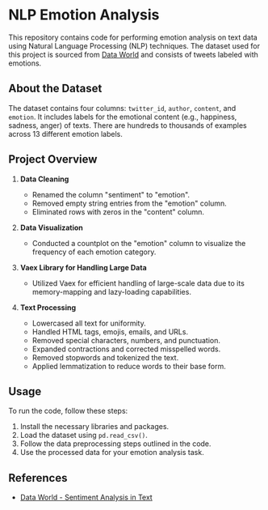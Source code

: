 # NLP Emotion Analysis

This repository contains code for performing emotion analysis on text data using Natural Language Processing (NLP) techniques. The dataset used for this project is sourced from [Data World](https://data.world/crowdflower/sentiment-analysis-in-text) and consists of tweets labeled with emotions.

## About the Dataset

The dataset contains four columns: `twitter_id`, `author`, `content`, and `emotion`. It includes labels for the emotional content (e.g., happiness, sadness, anger) of texts. There are hundreds to thousands of examples across 13 different emotion labels.

## Project Overview

1. **Data Cleaning**
   - Renamed the column "sentiment" to "emotion".
   - Removed empty string entries from the "emotion" column.
   - Eliminated rows with zeros in the "content" column.

2. **Data Visualization**
   - Conducted a countplot on the "emotion" column to visualize the frequency of each emotion category.

3. **Vaex Library for Handling Large Data**
   - Utilized Vaex for efficient handling of large-scale data due to its memory-mapping and lazy-loading capabilities.

4. **Text Processing**
   - Lowercased all text for uniformity.
   - Handled HTML tags, emojis, emails, and URLs.
   - Removed special characters, numbers, and punctuation.
   - Expanded contractions and corrected misspelled words.
   - Removed stopwords and tokenized the text.
   - Applied lemmatization to reduce words to their base form.

## Usage

To run the code, follow these steps:

1. Install the necessary libraries and packages.
2. Load the dataset using `pd.read_csv()`.
3. Follow the data preprocessing steps outlined in the code.
4. Use the processed data for your emotion analysis task.

## References

- [Data World - Sentiment Analysis in Text](https://data.world/crowdflower/sentiment-analysis-in-text)

